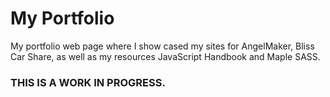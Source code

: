 # My Portfolio

My portfolio web page where I show cased my sites for AngelMaker, Bliss Car Share, as well as my resources JavaScript Handbook and Maple SASS.



### THIS IS A WORK IN PROGRESS.